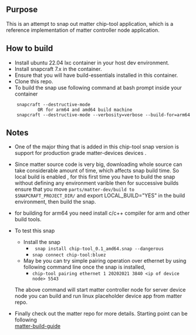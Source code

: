 ## Purpose 
This is an attempt to snap out matter chip-tool application, which is a reference implementation of matter controller node application.

## How to build
- Install ubuntu 22.04 lxc container in your host dev environment.
- Install snapcraft 7.x in the container.
- Ensure that you will have build-essentials installed in this container.
- Clone this repo.
- To build the snap use following command at bash prompt inside your container

``` 
  	snapcraft --destructive-mode 
			OR for arm64 and amd64 build machine
  	snapcraft --destructive-mode --verbosity=verbose --build-for=arm64

```
  

## Notes

- One of the major thing that is added in this chip-tool snap version is support for production grade matter-devices devices .

- Since matter source code is very big, downloading whole source can take considerable amount of time, which affects snap build time. So local build is enabled , for this first time you have to build the snap without defining any environment varible
 then for successive builds ensure that you move ```parts/matter-dev/build to $SNAPCRAFT_PROJECT_DIR/```
 and export LOCAL_BUILD="YES" in the build environment, then build the snap.

- for building for arm64 you need install c/c++ compiler for arm and other build tools.

- To test this snap
   - Install the snap
     - ``` snap install chip-tool_0.1_amd64.snap --dangerous```
     - ``` snap connect chip-tool:bluez ```
  - May be you can try simple pairing operation over ethernet by using following command line once the snap is installed,
    - ``` chip-tool pairing ethernet 1 20202021 3840 <ip of device node> 5543 ```
    
   The above command will start matter controller node for server device node you can build and run  linux placeholder device app from matter repo.

- Finally check out the matter repo for more details. Starting point  can be following      
  [matter-build-guide](https://github.com/project-chip/connectedhomeip/blob/master/docs/guides/BUILDING.md)
